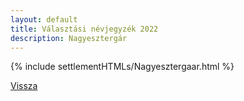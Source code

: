 ```yaml
---
layout: default
title: Választási névjegyzék 2022
description: Nagyesztergár
---
```


{% include settlementHTMLs/Nagyesztergaar.html %}

[Vissza](../)